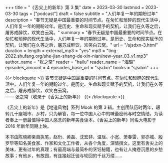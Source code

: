 +++
title = "《舌尖上的新年》第 3 集"
date = 2023-03-30
lastmod = 2023-03-30
tags = ["podcast"]
draft = false
subtitle = "人们年复一年的期盼过年"
description = "春节无疑是中国最重要的时间节点。在匆忙和琐碎的现代生活中，人们年复一年的期盼过年。是历史、生命和现实赋予的契机，让我们在久等之后，屠苏成醉饮，欢笑白云窝。"
summary = "春节无疑是中国最重要的时间节点。在匆忙和琐碎的现代生活中，人们年复一年的期盼过年。是历史、生命和现实赋予的契机，让我们在久等之后，屠苏成醉饮，欢笑白云窝。"
url = "/sjsdxn-3.html"
duration = 
length = 
external_mp3 = "yes"
mp3 = "ting-2022.shufang.org/she-jian-shang-de-xin-nian/new-year_03_v1.mp3"
author_name = "张之常"
reader = "hailu"
reader_name = "海璐"
episodes_amount = 4
episodes_base_url = "sjsdxn"
books = "sjsdxn"
+++

{{< blockquote >}}
春节无疑是中国最重要的时间节点。在匆忙和琐碎的现代生活中，人们年复一年的期盼过年。是历史、生命和现实赋予的契机，让我们在久等之后，屠苏成醉饮，欢笑白云窝。  
—— 张之常（收录于《舌尖上的新年》）
{{< /blockquote >}}

《舌尖上的新年》是【地道风物】系列 Mook 的第 3 辑。主创团队历时两年，辗转几十座城市、乡村，只为解答，每一位中国人心中的味蕾密码与时空情结，为读者奉上一册最值得中国人感念的新年美食读本。《舌尖上的新年》同名大电影于 2016 年新年同期上映。

本书由陈晓卿亲自执笔，赵珩、黄磊、沈宏非、温瑶、小宽、萧春雷、郭亦城、殷罗毕等知名美食家、作家和文化工作者，从各个角度，深情撰文。这里有舌尖上的美味，更有过年的真理；有最高端与最简朴的烹饪秘籍，也有让人掩卷沉思的乡愁故事；有他乡，有故园，有连接起迁徙与轮回的千丝万缕……

